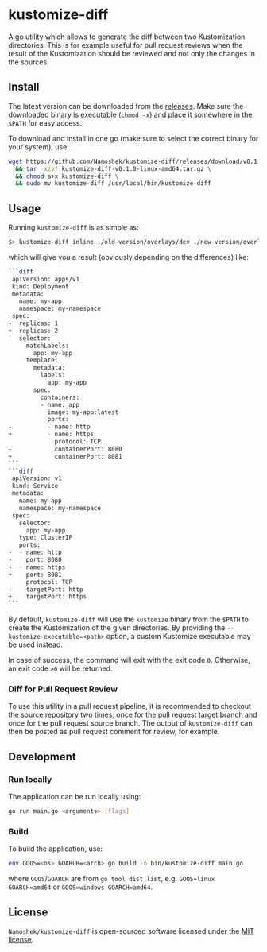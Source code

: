 # kustomize-diff

A go utility which allows to generate the diff between two Kustomization directories. This is for example useful for pull request reviews when the result of the Kustomization should be reviewed and not only the changes in the sources.

## Install

The latest version can be downloaded from the [releases](https://github.com/Namoshek/kustomize-diff/releases).
Make sure the downloaded binary is executable (`chmod -x`) and place it somewhere in the `$PATH` for easy access.

To download and install in one go (make sure to select the correct binary for your system), use:

```sh
wget https://github.com/Namoshek/kustomize-diff/releases/download/v0.1.0/kustomize-diff-v0.1.0-linux-amd64.tar.gz \
  && tar -xzvf kustomize-diff-v0.1.0-linux-amd64.tar.gz \
  && chmod a+x kustomize-diff \
  && sudo mv kustomize-diff /usr/local/bin/kustomize-diff
```

## Usage

Running `kustomize-diff` is as simple as:

```sh
$> kustomize-diff inline ./old-version/overlays/dev ./new-version/overlays/dev
```

which will give you a result (obviously depending on the differences) like:

````sh
```diff
 apiVersion: apps/v1
 kind: Deployment
 metadata:
   name: my-app
   namespace: my-namespace
 spec:
-  replicas: 1
+  replicas: 2
   selector:
     matchLabels:
       app: my-app
     template:
       metadata:
         labels:
           app: my-app
       spec:
         containers:
         - name: app
           image: my-app:latest
           ports:
-          - name: http
+          - name: https
             protocol: TCP
-            containerPort: 8080
+            containerPort: 8081
```
```diff
 apiVersion: v1
 kind: Service
 metadata:
   name: my-app
   namespace: my-namespace
 spec:
   selector:
     app: my-app
   type: ClusterIP
   ports:
-  - name: http
-    port: 8080
+  - name: https
+    port: 8081
     protocol: TCP
-    targetPort: http
+    targetPort: https
```
````

By default, `kustomize-diff` will use the `kustomize` binary from the `$PATH` to create the Kustomization of the given directories. By providing the `--kustomize-executable=<path>` option, a custom Kustomize executable may be used instead.

In case of success, the command will exit with the exit code `0`. Otherwise, an exit code `>0` will be returned.

### Diff for Pull Request Review

To use this utility in a pull request pipeline, it is recommended to checkout the source repository two times, once for the pull request target branch and once for the pull request source branch. The output of `kustomize-diff` can then be posted as pull request comment for review, for example.

## Development

### Run locally

The application can be run locally using:

```sh
go run main.go <arguments> [flags]
```

### Build

To build the application, use:

```sh
env GOOS=<os> GOARCH=<arch> go build -o bin/kustomize-diff main.go
```

where `GOOS`/`GOARCH` are from `go tool dist list`, e.g. `GOOS=linux GOARCH=amd64` or `GOOS=windows GOARCH=amd64`.

## License

`Namoshek/kustomize-diff` is open-sourced software licensed under the [MIT license](LICENSE).
